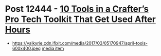 # Post 12444 - [10 Tools in a Crafter&#8217;s Pro Tech Toolkit That Get Used After Hours](https://www.ifixit.com/News/12444/crafting-with-pro-tech)

- https://valkyrie.cdn.ifixit.com/media/2017/03/05170947/april-tools-600x400.jpeg [media item](media-27662.md)